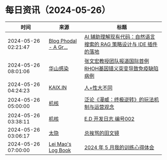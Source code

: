 ﻿# 每日资讯（2024-05-26）

|时间|来源|标题|
|---|---|---|
|2024-05-26 02:21:47|[Blog Phodal - A Gr...](https://www.phodal.com/blog/feeds/rss/)|[AI 辅助理解现有代码：自然语言搜索的 RAG 策略设计与 IDE 插件的落地](http://www.phodal.com/blog/ai-assistant-understanding-codebase/)|
|2024-05-26 08:01:06|[华山感染](https://feedpress.me/wx-hsinfect)|[张文宏教授团队报道国际首例RHOH基因错义突变导致免疫缺陷病例](http://mp.weixin.qq.com/s?__biz=Mzk0ODIzMjMxNQ%3D%3D&mid=2247503016&idx=1&sn=4560fb46aaedac00e40524d5d536d8d6)|
|2024-05-26 04:24:23|[KAIX.IN](https://kaix.in/feed/)|[人+性大不同](https://kaix.in/2024/0526-risque-usiness/)|
|2024-05-26 05:00:00|[机核](https://www.gcores.com/rss)|[泛论《漫威：终极逆转》的玩法机制与运营观念](https://www.gcores.com/articles/182425)|
|2024-05-26 03:38:11|[机核](https://www.gcores.com/rss)|[E.D 开发日志 编号002](https://www.gcores.com/articles/182039)|
|2024-05-26 03:06:17|[太隐](https://wangyurui.com/feed.xml)|[总挨骂的田文镜](https://wangyurui.com/posts/zong-ai-ma-de-tian-wen-jing-0994d04d)|
|2024-05-26 07:00:00|[Lei Mao's Log Book](https://leimao.github.io/atom.xml)|[2024 年 5 月我的训练心得体会](https://leimao.github.io/essay/2024%E5%B9%B45%E6%9C%88%E6%88%91%E7%9A%84%E8%AE%AD%E7%BB%83%E5%BF%83%E5%BE%97%E4%BD%93%E4%BC%9A/)|
